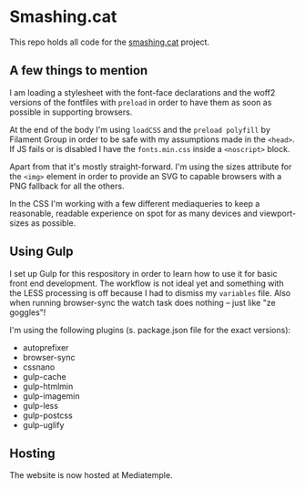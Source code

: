 # Smashing.cat

This repo holds all code for the [smashing.cat](http://smashing.cat) project.

## A few things to mention

I am loading a stylesheet with the font-face declarations and the woff2 versions of the fontfiles with `preload` in order to have them as soon as possible in supporting browsers.

At the end of the body I'm using `loadCSS` and the `preload polyfill` by Filament Group in order to be safe with my assumptions made in the `<head>`. If JS fails or is disabled I have the `fonts.min.css` inside a `<noscript>` block.

Apart from that it's mostly straight-forward. I'm using the sizes attribute for the `<img>` element in order to provide an SVG to capable browsers with a PNG fallback for all the others.

In the CSS I'm working with a few different mediaqueries to keep a reasonable, readable experience on spot for as many devices and viewport-sizes as possible.

## Using Gulp

I set up Gulp for this respository in order to learn how to use it for basic front end development. The workflow is not ideal yet and something with the LESS processing is off because I had to dismiss my `variables` file. Also when running browser-sync the watch task does nothing – just like "ze goggles"!

I'm using the following plugins (s. package.json file for the exact versions):

- autoprefixer
- browser-sync
- cssnano
- gulp-cache
- gulp-htmlmin
- gulp-imagemin
- gulp-less
- gulp-postcss
- gulp-uglify

## Hosting

The website is now hosted at Mediatemple.
